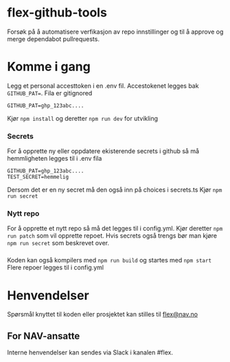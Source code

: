 # flex-github-tools
Forsøk på å automatisere verfikasjon av repo innstillinger og til å approve og merge dependabot pullrequests.


# Komme i gang
Legg et personal accesttoken i en .env fil. Accestokenet legges bak `GITHUB_PAT=`. Fila er gitignored
```
GITHUB_PAT=ghp_123abc....
``` 
Kjør `npm install` og deretter `npm run dev` for utvikling

### Secrets
For å opprette ny eller oppdatere ekisterende secrets i github så må hemmligheten legges til i .env fila
```
GITHUB_PAT=ghp_123abc....
TEST_SECRET=hemmelig
```
Dersom det er en ny secret må den også inn på choices i secrets.ts
Kjør `npm run secret`


### Nytt repo
For å opprette et nytt repo så må det legges til i config.yml. Kjør deretter `npm run patch` som vil opprette repoet. Hvis secrets også trengs bør man kjøre `npm run secret` som beskrevet over.


### 
Koden kan også kompilers med `npm run build` og startes med `npm start`
Flere repoer legges til i config.yml

# Henvendelser

Spørsmål knyttet til koden eller prosjektet kan stilles til flex@nav.no

## For NAV-ansatte

Interne henvendelser kan sendes via Slack i kanalen #flex.
